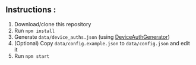 ## Instructions :
1. Download/clone this repository
2. Run `npm install`
3. Generate `data/device_auths.json` (using [DeviceAuthGenerator](https://github.com/jackblk/DeviceAuthGenerator))
4. (Optional) Copy `data/config.example.json` to `data/config.json` and edit it
5. Run `npm start`
